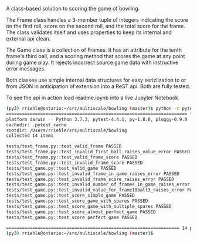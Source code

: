 A class-based solution to scoring the game of bowling.

The Frame class handles a 3-member tuple of integers indicating the score on the first roll, score on the second roll, and the total score for the frame. The class validates itself and uses properties to keep its internal and external api clean.

The Game class is a collection of Frames. It has an attribute for the tenth frame's third ball, and a scoring method that scores the game at any point during game play. It rejects incorrect source game data with instructive error messages.

Both classes use simple internal data structures for easy serizlization to or from JSON in anticipation of extension into a ReST api. Both are fully tested.

To see the api in action load readme.ipynb into a live Jupyter Notebook.

```bash
(py3) rriehle@ontario:~/src/multiscale/bowling (master)$ python -m pytest -vv tests/
===================================================================== test session starts ======================================================================
platform darwin -- Python 3.7.3, pytest-4.4.1, py-1.8.0, pluggy-0.9.0 -- /Users/brew/.virtualenvs/py3/bin/python
cachedir: .pytest_cache
rootdir: /Users/rriehle/src/multiscale/bowling
collected 14 items

tests/test_frame.py::test_valid_frame PASSED                                                                                                             [  7%]
tests/test_frame.py::test_invalid_first_ball_raises_value_error PASSED                                                                                   [ 14%]
tests/test_frame.py::test_valid_frame_score PASSED                                                                                                       [ 21%]
tests/test_frame.py::test_invalid_frame_score PASSED                                                                                                     [ 28%]
tests/test_game.py::test_valid_game PASSED                                                                                                               [ 35%]
tests/test_game.py::test_invalid_frame_in_game_raises_error PASSED                                                                                       [ 42%]
tests/test_game.py::test_invalid_frame_score_raises_error PASSED                                                                                         [ 50%]
tests/test_game.py::test_invalid_number_of_frames_in_game_raises_error PASSED                                                                            [ 57%]
tests/test_game.py::test_invalid_value_for_frame10ball3_raises_error PASSED                                                                              [ 64%]
tests/test_game.py::test_score_simple_game PASSED                                                                                                        [ 71%]
tests/test_game.py::test_score_game_with_spares PASSED                                                                                                   [ 78%]
tests/test_game.py::test_score_game_with_multiple_spares PASSED                                                                                          [ 85%]
tests/test_game.py::test_score_almost_perfect_game PASSED                                                                                                [ 92%]
tests/test_game.py::test_score_perfect_game PASSED                                                                                                       [100%]

================================================================== 14 passed in 0.03 seconds ===================================================================
(py3) rriehle@ontario:~/src/multiscale/bowling (master)$
```

